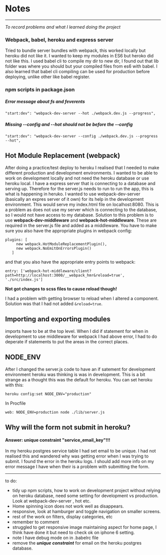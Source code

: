 # Notes
---
_To record problems and what I learned doing the project_

### Webpack, babel, heroku and express server
Tried to bundle server bundles with webpack, this worked locally but heroku did not like it.
I wanted to keep my modules in ES6 but heroko did not like this. I used babel cli to
compile my dir to new dir, I found out that lib folder was where you should but your compiled
files from es6 with babel. I also learned that babel cli compiling can be used for production
before deploying, unlike other like babel register.

### npm scripts in package.json
##### Error message about fs and feverents
```
"start:dev": "webpack-dev-server --hot ./webpack.dev.js --progress",
```
##### Missing --config and --hot should not be before the --config
```
"start:dev": "webpack-dev-server --config ./webpack.dev.js --progress --hot",
```
## Hot Module Replacement (webpack)
After doing a practice/test deploy to heroku I realised that I needed to make different production and development environments. I wanted to be able to work on development locally and not need the heroku database or use heroku local. I have a express server that is connecting to a database and serving up. Therefore for the server.js needs to run to run the app, this is what is happening in heruko. I wanted to use webpack-dev-server (basically an expres server of it own) for its help in the development environment. This would serve my index.html file on localhost:8080. This is a problem as does not use my server which is connecting to the database, so I would not have access to my database. Solution to this problem is to use **webpack-dev-middleware** and **webpack-hot-middleware**. These are required in the server.js file and added as a middleware. You have to make sure you also have the appropriate plugins in webpack config:
```
plugins: [
     new webpack.HotModuleReplacementPlugin(),
     new webpack.NoEmitOnErrorsPlugin()
   ]
   ```
and that you also have the appropriate entry points to webpack:

```
entry: ['webpack-hot-middleware/client?path=http://localhost:3000/__webpack_hmr&reload=true', './src/index.js']
```

**Not got changes to scss files to cause reload though!**

I had a problem with getting browser to reload when I altered a component. Solution was that I had not added `&reload=true`.
## Importing and exporting modules
imports have to be at the top level. When I did if statement for when in development to use middleware for webpack I had above error, I had to do deperate if statements to put the areas in the correct places.
## NODE_ENV
After I changed the server.js code to have an if satement for development environment heroku was thinking is was in development. This is a bit strange as a thought this was the default for heroku. You can set heroku with this:
```
heroku config:set NODE_ENV="production"
```
In Procfile
```
web: NODE_ENV=production node ./lib/server.js
```
## Why will the form not submit in heroku?
#### Answer: unique constraint "service_email_key"!!!
In my heroku postgres service table I had set email to be unique. I had not realised this and wandered why was getting error when I was trying to submit. I found the error in the heroku logs. I should add more info on my error message I have when their is a problem with submitting the form.

---

to do:
- tidy up npm scripts, how to work on development project without relying on heroku database,
need some setting for development vs production. Look at webpack-dev-server , hot etc.
- Home spinning icon does not work well as disappears.
- responsive, look at hamburger and toggle navigation on smaller screens.
- rest of the work on filters, display categories, etc
- remember to comment
- struggled to get responsive image maintaining aspect for home page, I think have done it but need to check ok on iphone 6 setting.
- note I have debug mode on in .babelrc file
- remove the _**unique constraint**_ for email on the heroku postgres database.
